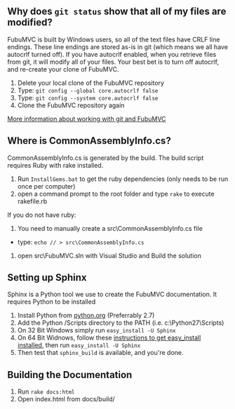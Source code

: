 Why does `git status` show that all of my files are modified?
--
FubuMVC is built by Windows users, so all of the text files have CRLF line endings. These line endings are stored as-is in git (which means we all have autocrlf turned off).
If you have autocrlf enabled, when you retrieve files from git, it will modify all of your files. Your best bet is to turn off autocrlf, and re-create your clone of FubuMVC.

1. Delete your local clone of the FubuMVC repository
1. Type: `git config --global core.autocrlf false`
1. Type: `git config --system core.autocrlf false`
1. Clone the FubuMVC repository again

[More information about working with git and FubuMVC](http://groups.google.com/group/fubumvc-devel/browse_thread/thread/606000f0803adf31/a09fce24e468ea20?#a09fce24e468ea20)


Where is CommonAssemblyInfo.cs?
--

CommonAssemblyInfo.cs is generated by the build. The build script requires Ruby with rake installed.

1. Run `InstallGems.bat` to get the ruby dependencies (only needs to be run once per computer)
1. open a command prompt to the root folder and type `rake` to execute rakefile.rb

If you do not have ruby:

1. You need to manually create a src\CommonAssemblyInfo.cs file 

  * type: `echo // > src\CommonAssemblyInfo.cs`
1. open src\FubuMVC.sln with Visual Studio and Build the solution

Setting up Sphinx
-----------------

Sphinx is a Python tool we use to create the FubuMVC documentation. It requires Python to be installed

1. Install Python from [python.org](http://python.org/download) (Preferrably 2.7)
1. Add the Python /Scripts directory to the PATH (i.e. c:\Python27\Scripts)
1. On 32 Bit Windows simply run `easy_install -U Sphinx`
1. On 64 Bit Widnows, follow these [instructions to get easy_install installed](http://pypi.python.org/pypi/setuptools), then run `easy_install -U Sphinx`
1. Then test that `sphinx_build` is available, and you're done.

Building the Documentation
--------------------------

1. Run `rake docs:html`
1. Open index.html from docs/build/
